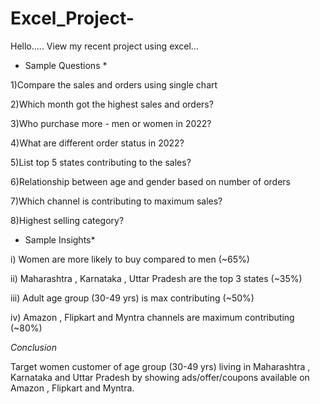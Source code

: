 # Excel_Project-

Hello.....
View my recent project using excel...

* Sample Questions *
  
1)Compare the sales and orders using single chart
  
2)Which month got the highest sales and orders?

3)Who purchase more - men or women in 2022?

4)What are different order status in 2022?

5)List top 5 states contributing to the sales?

6)Relationship between age and gender based on number of orders

7)Which channel is contributing to maximum sales?

8)Highest selling category?



* Sample Insights*
  
i) Women are more likely to buy compared to men (~65%)

ii) Maharashtra , Karnataka , Uttar Pradesh are the top 3 states (~35%)

iii) Adult age group (30-49 yrs) is max contributing (~50%)

iv) Amazon , Flipkart and Myntra channels are maximum contributing (~80%)



*Conclusion*

Target women customer of age group (30-49 yrs) living in Maharashtra , Karnataka and Uttar Pradesh by showing ads/offer/coupons available on Amazon , Flipkart and Myntra. 



